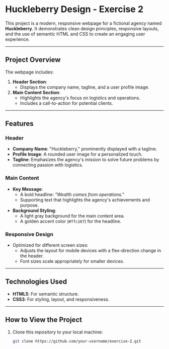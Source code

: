 # Huckleberry Design - Exercise 2

This project is a modern, responsive webpage for a fictional agency named **Huckleberry**. It demonstrates clean design principles, responsive layouts, and the use of semantic HTML and CSS to create an engaging user experience.

---

## **Project Overview**

The webpage includes:
1. **Header Section**:
   - Displays the company name, tagline, and a user profile image.
2. **Main Content Section**:
   - Highlights the agency's focus on logistics and operations.
   - Includes a call-to-action for potential clients.

---

## **Features**

### **Header**
- **Company Name**: "Huckleberry," prominently displayed with a tagline.
- **Profile Image**: A rounded user image for a personalized touch.
- **Tagline**: Emphasizes the agency's mission to solve future problems by connecting passion with logistics.

### **Main Content**
- **Key Message**:
  - A bold headline: *"Wealth comes from operations."*
  - Supporting text that highlights the agency's achievements and purpose.
- **Background Styling**:
  - A light gray background for the main content area.
  - A golden accent color (`#ffc107`) for the headline.

### **Responsive Design**
- Optimized for different screen sizes:
  - Adjusts the layout for mobile devices with a flex-direction change in the header.
  - Font sizes scale appropriately for smaller devices.

---

## **Technologies Used**
- **HTML5**: For semantic structure.
- **CSS3**: For styling, layout, and responsiveness.

---

## **How to View the Project**
1. Clone this repository to your local machine:
   ```bash
   git clone https://github.com/your-username/exercise-2.git
